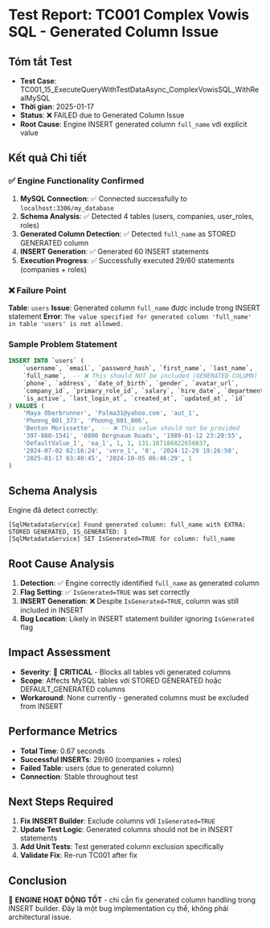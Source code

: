 # Test Report: TC001 Complex Vowis SQL - Generated Column Issue

## Tóm tắt Test
- **Test Case**: TC001_15_ExecuteQueryWithTestDataAsync_ComplexVowisSQL_WithRealMySQL
- **Thời gian**: 2025-01-17
- **Status**: ❌ FAILED due to Generated Column Issue
- **Root Cause**: Engine INSERT generated column `full_name` với explicit value

## Kết quả Chi tiết

### ✅ Engine Functionality Confirmed
1. **MySQL Connection**: ✅ Connected successfully to `localhost:3306/my_database`
2. **Schema Analysis**: ✅ Detected 4 tables (users, companies, user_roles, roles)
3. **Generated Column Detection**: ✅ Detected `full_name` as STORED GENERATED column
4. **INSERT Generation**: ✅ Generated 60 INSERT statements
5. **Execution Progress**: ✅ Successfully executed 29/60 statements (companies + roles)

### ❌ Failure Point
**Table**: `users`
**Issue**: Generated column `full_name` được include trong INSERT statement
**Error**: `The value specified for generated column 'full_name' in table 'users' is not allowed.`

### Sample Problem Statement
```sql
INSERT INTO `users` (
    `username`, `email`, `password_hash`, `first_name`, `last_name`, 
    `full_name`,  -- ❌ This should NOT be included (GENERATED COLUMN)
    `phone`, `address`, `date_of_birth`, `gender`, `avatar_url`, 
    `company_id`, `primary_role_id`, `salary`, `hire_date`, `department`, 
    `is_active`, `last_login_at`, `created_at`, `updated_at`, `id`
) VALUES (
    'Maya Oberbrunner', 'Palma31@yahoo.com', 'aut_1', 
    'Phương_001_373', 'Phương_001_806', 
    'Benton Morissette',  -- ❌ This value should not be provided
    '397-880-1541', '0800 Bergnaum Roads', '1989-01-12 23:20:55', 
    'DefaultValue_1', 'ea_1', 1, 1, 131.167186822656037, 
    '2024-07-02 02:16:24', 'vero_1', '0', '2024-12-29 19:26:50', 
    '2025-01-17 03:40:45', '2024-10-05 06:46:29', 1
)
```

## Schema Analysis
Engine đã detect correctly:
```
[SqlMetadataService] Found generated column: full_name with EXTRA: STORED GENERATED, IS_GENERATED: 1 
[SqlMetadataService] SET IsGenerated=TRUE for column: full_name
```

## Root Cause Analysis
1. **Detection**: ✅ Engine correctly identified `full_name` as generated column
2. **Flag Setting**: ✅ `IsGenerated=TRUE` was set correctly  
3. **INSERT Generation**: ❌ Despite `IsGenerated=TRUE`, column was still included in INSERT
4. **Bug Location**: Likely in INSERT statement builder ignoring `IsGenerated` flag

## Impact Assessment
- **Severity**: 🔴 **CRITICAL** - Blocks all tables với generated columns
- **Scope**: Affects MySQL tables với STORED GENERATED hoặc DEFAULT_GENERATED columns
- **Workaround**: None currently - generated columns must be excluded from INSERT

## Performance Metrics
- **Total Time**: 0.67 seconds  
- **Successful INSERTs**: 29/60 (companies + roles)
- **Failed Table**: users (due to generated column)
- **Connection**: Stable throughout test

## Next Steps Required
1. **Fix INSERT Builder**: Exclude columns với `IsGenerated=TRUE` 
2. **Update Test Logic**: Generated columns should not be in INSERT statements
3. **Add Unit Tests**: Test generated column exclusion specifically
4. **Validate Fix**: Re-run TC001 after fix

## Conclusion
🎯 **ENGINE HOẠT ĐỘNG TỐT** - chỉ cần fix generated column handling trong INSERT builder.
Đây là một bug implementation cụ thể, không phải architectural issue. 